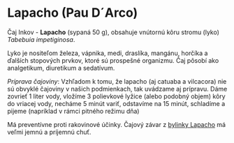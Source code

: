 Lapacho (Pau D´Arco)
====================

Čaj Inkov - **Lapacho** (sypaná 50 g), obsahuje vnútornú kôru stromu (lyko)
*Tabebuia impetiginosa*.

Lyko je nositeľom železa, vápnika, medi, draslíka, mangánu, horčíka a ďalších
stopových prvkov, ktoré sú prospešné organizmu. Čaj pôsobí ako analgetikum,
diuretikum a sedatívum.

*Príprava čajoviny*: Vzhľadom k tomu, že lapacho (aj catuaba a vilcacora) nie sú
obvyklé čajoviny v našich podmienkach, tak uvádzame aj prípravu. Dáme zovrieť 1
liter vody, vložíme 3 polievkové lyžice (alebo podobný objem) kôry do vriacej
vody, necháme 5 minút variť, odstavíme na 15 minút, schladíme a pijeme
(napríklad v rámci pitného režimu dňa)

Má preventívne proti rakovinové účinky. Čajový závar z [bylinky
Lapacho](../bylinky/lapacho-matto-grosso) má veľmi jemnú a príjemnú chuť.
